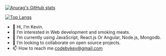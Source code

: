 [![Anurag's GitHub stats](https://github-readme-stats.vercel.app/api?username=tgodkev )](https://github.com/anuraghazra/github-readme-stats)

[![Top Langs](https://github-readme-stats.vercel.app/api/top-langs/?username=tgodkev)](https://github.com/tgodkev/github-readme-stats)




- 👋 Hi, I’m Kevin.
- 👀 I’m interested in Web development and smoking meats.
- 🌱 I’m currently using JavaScript, React.js Or Angular, Node.js, Mongodb.
- 💞️ I’m looking to collaborate on open source projects.
- 📫 How to reach me codebykev@gmail.com

<!---
tgodkev/tgodkev is a ✨ special ✨ repository because its `README.md` (this file) appears on your GitHub profile.
You can click the Preview link to take a look at your changes.
--->

